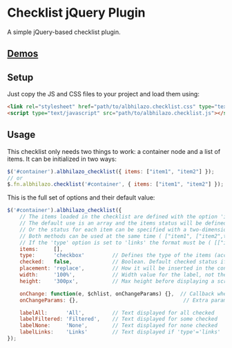 # Checklist jQuery Plugin

A simple jQuery-based checklist plugin.

## [Demos](http://jsfiddle.net/albhilazo/anby8wnw)

## Setup
Just copy the JS and CSS files to your project and load them using:
```html
<link rel="stylesheet" href="path/to/albhilazo.checklist.css" type="text/css">
<script type="text/javascript" src="path/to/albhilazo.checklist.js"></script>
```

## Usage
This checklist only needs two things to work: a container node and a list of items.
It can be initialized in two ways:
```js
$('#container').albhilazo_checklist({ items: ["item1", "item2"] });
// or
$.fn.albhilazo.checklist('#container', { items: ["item1", "item2"] });
```

This is the full set of options and their default value:
```js
$('#container').albhilazo_checklist({
    // The items loaded in the checklist are defined with the option 'items'
    // The default use is an array and the items status will be defined with 'checked' ( ["item1", "item2"] )
    // Or the status for each item can be specified with a two-dimensional array ( [["item1",true], ["item2",false]] )
    // Both methods can be used at the same time ( ["item1", ["item2",true]] )
    // If the 'type' option is set to 'links' the format must be ( [["item1","url1"], ["item2","url2"]] )
    items:     [],
    type:      'checkbox'         // Defines the type of the items (accepted: 'checkbox', 'links')
    checked:   false,             // Boolean. Default checked status if not specified in items (true = checked)
    placement: 'replace',         // How it will be inserted in the container (accepted: 'replace', 'prepend', 'append')
    width:     '100%',            // Width value for the label, not the list
    height:    '300px',           // Max height before displaying a scrollbar

    onChange: function(e, $chlist, onChangeParams) {},  // Callback when an item is checked/unchecked
    onChangeParams: {},                                  // Extra parameters that will be passed to 'onChange'

    labelAll:      'All',         // Text displayed for all checked
    labelFiltered: 'Filtered',    // Text displayed for some checked
    labelNone:     'None',        // Text displayed for none checked
    labelLinks:    'Links'        // Text displayed if 'type'='links'
});
```